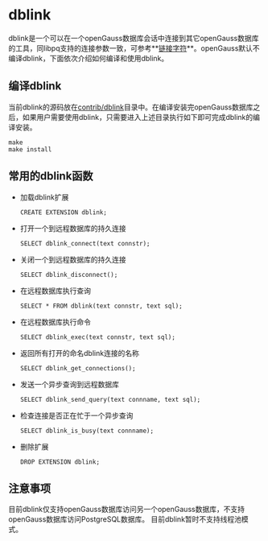 # dblink<a name="ZH-CN_TOPIC_0000001111753952"></a>

dblink是一个可以在一个openGauss数据库会话中连接到其它openGauss数据库的工具，同libpq支持的连接参数一致，可参考**[链接字符](链接字符.md)**。openGauss默认不编译dblink，下面依次介绍如何编译和使用dblink。

## 编译dblink<a name="section968819125285"></a>

当前dblink的源码放在[contrib/dblink](https://gitee.com/opengauss/openGauss-server/tree/master/contrib/dblink)目录中。在编译安装完openGauss数据库之后，如果用户需要使用dblink，只需要进入上述目录执行如下即可完成dblink的编译安装。

```
make
make install
```

## 常用的dblink函数<a name="section1440011715283"></a>

-   加载dblink扩展

    ```
    CREATE EXTENSION dblink;
    ```

-   打开一个到远程数据库的持久连接

    ```
    SELECT dblink_connect(text connstr);
    ```

-   关闭一个到远程数据库的持久连接

    ```
    SELECT dblink_disconnect();
    ```

-   在远程数据库执行查询

    ```
    SELECT * FROM dblink(text connstr, text sql);
    ```

-   在远程数据库执行命令

    ```
    SELECT dblink_exec(text connstr, text sql);
    ```

-   返回所有打开的命名dblink连接的名称

    ```
    SELECT dblink_get_connections();
    ```

-   发送一个异步查询到远程数据库

    ```
    SELECT dblink_send_query(text connname, text sql);
    ```

-   检查连接是否正在忙于一个异步查询

    ```
    SELECT dblink_is_busy(text connname);
    ```

-   删除扩展

    ```
    DROP EXTENSION dblink;
    ```


## 注意事项<a name="section1910642310280"></a>

目前dblink仅支持openGauss数据库访问另一个openGauss数据库，不支持openGauss数据库访问PostgreSQL数据库。
目前dblink暂时不支持线程池模式。

